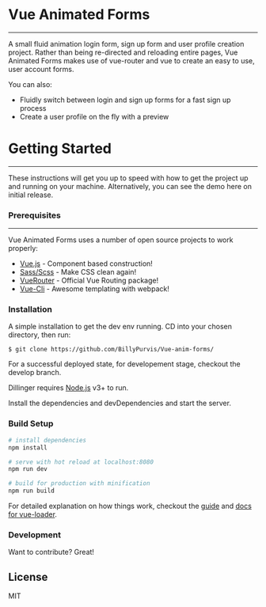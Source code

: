 # Vue Animated Forms
---

A small fluid animation login form, sign up form and user profile creation project. Rather than being re-directed and reloading entire pages, Vue Animated Forms makes use of vue-router and vue to create an easy to use, user account forms. 

You can also:
  - Fluidly switch between login and sign up forms for a fast sign up process
  - Create a user profile on the fly with a preview

# Getting Started
---
These instructions will get you up to speed with how to get the project up and running on your machine. Alternatively, you can see the demo here on initial release.

### Prerequisites
---

Vue Animated Forms uses a number of open source projects to work properly:

* [Vue.js](https://vuejs.org/) - Component based construction!
* [Sass/Scss](http://sass-lang.com/) - Make CSS clean again! 
* [VueRouter](https://github.com/vuejs/vue-router) - Official Vue Routing package!
* [Vue-Cli](https://github.com/vuejs/vue-cli) - Awesome templating with webpack!

### Installation
A simple installation to get the dev env running. CD into your chosen directory, then run: 

```
$ git clone https://github.com/BillyPurvis/Vue-anim-forms/
```
For a successful deployed state, for developement stage, checkout the develop branch.

Dillinger requires [Node.js](https://nodejs.org/) v3+ to run.

Install the dependencies and devDependencies and start the server.

### Build Setup

``` bash
# install dependencies
npm install

# serve with hot reload at localhost:8080
npm run dev

# build for production with minification
npm run build
```

For detailed explanation on how things work, checkout the [guide](http://vuejs-templates.github.io/webpack/) and [docs for vue-loader](http://vuejs.github.io/vue-loader).

### Development

Want to contribute? Great!

License
----

MIT
